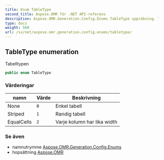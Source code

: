```yaml
---
title: Enum TableType
second_title: Aspose.OMR för .NET API-referens
description: Aspose.OMR.Generation.Config.Enums.TableType uppräkning. Tabelltypen
type: docs
weight: 560
url: /sv/net/aspose.omr.generation.config.enums/tabletype/
---
```

## TableType enumeration

Tabelltypen

```csharp
public enum TableType
```

### Värderingar

| namn | Värde | Beskrivning |
| --- | --- | --- |
| None | `0` | Enkel tabell |
| Striped | `1` | Randig tabell |
| EqualCells | `2` | Varje kolumn har lika width |

### Se även

* namnutrymme [Aspose.OMR.Generation.Config.Enums](../../aspose.omr.generation.config.enums/)
* hopsättning [Aspose.OMR](../../)



